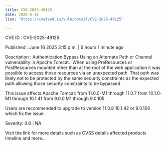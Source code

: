 ```yaml
---
title: CVE-2025-49125
date: 2025-6-16
lien: "https://cvefeed.io/vuln/detail/CVE-2025-49125"

---
```


CVE ID : CVE-2025-49125

Published :  June 16
2025
3:15 p.m. | 6 hours
1 minute ago

Description : Authentication Bypass Using an Alternate Path or Channel vulnerability in Apache Tomcat.  When using PreResources or PostResources mounted other than at the root of the web application
it was possible to access those resources via an unexpected path. That path was likely not to be protected by the same security constraints as the expected path
allowing those security constraints to be bypassed.

This issue affects Apache Tomcat: from 11.0.0-M1 through 11.0.7
from 10.1.0-M1 through 10.1.41
from 9.0.0.M1 through 9.0.105.

Users are recommended to upgrade to version 11.0.8
10.1.42 or 9.0.106
which fix the issue.

Severity: 0.0 | NA

Visit the link for more details
such as CVSS details
affected products
timeline
and more...
